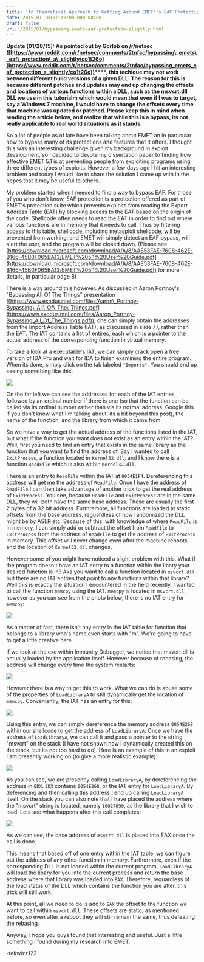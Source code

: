```yaml
---
title: 'An Theoretical Approach to Getting Around EMET''s EAF Protection'
date: 2015-01-18T07:48:00.000-08:00
draft: false
url: /2015/01/bypassing-emets-eaf-protection-slightly.html
---
```


**Update (01/28/15): As pointed out by Gorlob on /r/netsec ([https://www.reddit.com/r/netsec/comments/2tnfac/bypassing\_emets\_eaf\_protection\_a\_slightly/co1t26o](https://www.reddit.com/r/netsec/comments/2tnfac/bypassing_emets_eaf_protection_a_slightly/co1t26o))****, this techique may not work between different build versions of a given DLL. The reason for this is because different patches and updates may end up changing the offsets and locations of various functions within a DLL, such as the msvcrt.dll DLL we use in this tutorialm which would mean that even if I was to target, say a Windows 7 machine, I would have to change the offsets every time that machine was updated or patched. Please keep this in mind when reading the article below, and realize that while this is a bypass, its not really applicable to real world situations as it stands.**


So a lot of people as of late have been talking about EMET an in particular how to bypass many of its protections and features that it offers. I thought this was an interesting challenge given my background in exploit development, so I decided to devote my dissertation paper to finding how effective EMET 5.1 is at preventing people from exploiting programs using three different types of exploits. However a few days ago I hit an interesting problem and today I would like to share the solution I came up with in the hopes that it may be useful to others.

My problem started when I needed to find a way to bypass EAF. For those of you who don't know, EAF protection is a protection offered as part of EMET's protection suite which prevents exploits from reading the Export Address Table (EAT) by blocking access to the EAT based on the origin of the code. Shellcode often needs to read the EAT in order to find out where various functions are in memory that it needs to call. Thus by filtering access to this table, shellcode, including metasploit shellcode, will be prevented from working, and EMET will simply detect an EAF bypass, will alert the user, and the program will be closed down. (Please see [https://download.microsoft.com/download/A/A/8/AA853FAE-7608-462E-B166-45B0F065BA13/EMET%205.1%20User%20Guide.pdf](https://download.microsoft.com/download/A/A/8/AA853FAE-7608-462E-B166-45B0F065BA13/EMET%205.1%20User%20Guide.pdf) for more details, in particular page 8)


There is a way around this however. As discussed in Aaron Portnoy's "Bypassing All Of The Things" presentation ([https://www.exodusintel.com/files/Aaron\_Portnoy-Bypassing\_All\_Of\_The\_Things.pdf](https://www.exodusintel.com/files/Aaron_Portnoy-Bypassing_All_Of_The_Things.pdf)), one can simply obtain the addresses from the Import Address Table (IAT), as discussed in slide 77, rather than the EAT. The IAT contains a list of entires, each which is a pointer to the actual address of the corresponding function in virtual memory.

To take a look at a executable's IAT, we can simply crack open a free version of IDA Pro and wait for IDA to finish examining the entire program. When its done, simply click on the tab labeled `"Imports"`. You should end up seeing something like this:


[![](https://2.bp.blogspot.com/-cEsJ8OwPEPo/VLuyhlLAkmI/AAAAAAAAAeY/ALD4NrLfp4g/s0/2015-01-18%2B13_17_23-Windows%2B8%2B64%2Bbit%2B%5BRunning%5D%2B-%2BOracle%2BVM%2BVirtualBox.png)](https://2.bp.blogspot.com/-cEsJ8OwPEPo/VLuyhlLAkmI/AAAAAAAAAeY/ALD4NrLfp4g/s0/2015-01-18%2B13_17_23-Windows%2B8%2B64%2Bbit%2B%5BRunning%5D%2B-%2BOracle%2BVM%2BVirtualBox.png)


On the far left we can see the addresses for each of the IAT entries, followed by an ordinal number if there is one (so that the function can be called via its ordinal number rather than via its normal address. Google this if you don't know what I'm talking about, its a bit beyond this post), the name of the function, and the library from which it came from.

So we have a way to get the actual address of the functions listed in the IAT, but what if the function you want does not exist as an entry within the IAT? Well, first you need to find an entry that exists in the same library as the function that you want to find the address of. Say I wanted to call `ExitProcess`, a function located in `Kernel32.dll`, and I know there is a function `ReadFile` which is also within `Kernel32.dll`.

There is an entry to `ReadFile` within the IAT at `0054E1F4`. Dereferencing this address will get me the address of `ReadFile`. Once I have the address of `ReadFile` I can then take advantage of another trick to get the real address of `ExitProcess`. You see, because `ReadFile` and `ExitProcess` are in the same DLL, they will both have the same base address. These are usually the first 2 bytes of a 32 bit address. Furthremore, all functions are loaded at static offsets from the base address, reguardless of how randomized the DLL might be by ASLR etc. Because of this, with knowledge of where `ReadFile` is in memory, I can simply add or subtract the offset from `ReadFile` to `ExitProcess` from the address of `ReadFile` to get the address of `ExitProcess` in memory. This offset will never change even after the machine reboots and the location of `Kernel32.dll` changes.


However some of you might have noticed a slight problem with this. What if the program doesn't have an IAT entry to a function within the libary your desired function is in? Aka you want to call a function located in `msvcrt.dll` but there are no IAT entries that point to any functions within that library? Well this is exactly the situation I encountered in the field recently. I wanted to call the function `memcpy` using the IAT. `memcpy` is located in `msvcrt.dll`, however as you can see from the photo below, there is no IAT entry for `memcpy`:


[![](https://3.bp.blogspot.com/-sulo7t45yX8/VLu1o3_oq6I/AAAAAAAAAek/yNcHS0wFRT0/s0/2015-01-18%2B13_30_52-Windows%2B8%2B64%2Bbit%2B%5BRunning%5D%2B-%2BOracle%2BVM%2BVirtualBox.png)](https://3.bp.blogspot.com/-sulo7t45yX8/VLu1o3_oq6I/AAAAAAAAAek/yNcHS0wFRT0/s0/2015-01-18%2B13_30_52-Windows%2B8%2B64%2Bbit%2B%5BRunning%5D%2B-%2BOracle%2BVM%2BVirtualBox.png)


As a matter of fact, there isn't any entry in the IAT table for function that belongs to a library who's name even starts with "m". We're going to have to get a little creative here.

If we look at the exe within Immunity Debugger, we notice that msvcrt.dll is actually loaded by the application itself. However because of rebasing, the address will change every time the system restarts:


[![](https://1.bp.blogspot.com/-PWlFTJwaxBI/VLu23SbnP6I/AAAAAAAAAew/ynFWzUOQvAU/s0/2015-01-18%2B13_36_01-Windows%2B8%2B64%2Bbit%2B%5BRunning%5D%2B-%2BOracle%2BVM%2BVirtualBox.png)](https://1.bp.blogspot.com/-PWlFTJwaxBI/VLu23SbnP6I/AAAAAAAAAew/ynFWzUOQvAU/s0/2015-01-18%2B13_36_01-Windows%2B8%2B64%2Bbit%2B%5BRunning%5D%2B-%2BOracle%2BVM%2BVirtualBox.png)


However there is a way to get this to work. What we can do is abuse some of the properties of `LoadLibraryA` to still dynamically get the location of `memcpy`. Conveniently, the IAT has an entry for this:


[![](https://3.bp.blogspot.com/-rjqgN_fWKjY/VLu4WrguEFI/AAAAAAAAAe8/UWJmvsu9YMg/s0/2015-01-18%2B13_42_09-Windows%2B8%2B64%2Bbit%2B%5BRunning%5D%2B-%2BOracle%2BVM%2BVirtualBox.png)](https://3.bp.blogspot.com/-rjqgN_fWKjY/VLu4WrguEFI/AAAAAAAAAe8/UWJmvsu9YMg/s0/2015-01-18%2B13_42_09-Windows%2B8%2B64%2Bbit%2B%5BRunning%5D%2B-%2BOracle%2BVM%2BVirtualBox.png)


Using this entry, we can simply dereference the memory address `0054E268` within our shellcode to get the address of `LoadLibraryA`. Once we have the address of `LoadLibraryA`, we can call it and pass a pointer to the string "msvcrt" on the stack (I have not shown how I dynamically created this on the stack, but its not too hard to do). Here is an example of this in an exploit I am presently working on (to give a more realistic example):


[![](https://3.bp.blogspot.com/-ayes18wWqzM/VLvG1ayzXgI/AAAAAAAAAfM/-oHuvPWJ2Qg/s0/2015-01-18%2B14_44_17-Windows%2B8%2B64%2Bbit%2B%5BRunning%5D%2B-%2BOracle%2BVM%2BVirtualBox.png)](https://3.bp.blogspot.com/-ayes18wWqzM/VLvG1ayzXgI/AAAAAAAAAfM/-oHuvPWJ2Qg/s0/2015-01-18%2B14_44_17-Windows%2B8%2B64%2Bbit%2B%5BRunning%5D%2B-%2BOracle%2BVM%2BVirtualBox.png)


As you can see, we are presently calling `LoadLibraryA`, by dereferencing the address in `EDX`. `EDX` contains `0054E268`, or the IAT entry for `LoadLibraryA`. By deferencing and then calling this address I end up calling `LoadLibraryA` itself. On the stack you can also note that I have placed the address where the "msvcrt" string is located, namely `10027090`, as the library that I wish to load. Lets see what happens after this call completes:


[![](https://2.bp.blogspot.com/-sxJyMwlDx-A/VLvHqcKOx7I/AAAAAAAAAfU/sSiX9-Vvh38/s0/2015-01-18%2B14_47_51-Windows%2B8%2B64%2Bbit%2B%5BRunning%5D%2B-%2BOracle%2BVM%2BVirtualBox.png)](https://2.bp.blogspot.com/-sxJyMwlDx-A/VLvHqcKOx7I/AAAAAAAAAfU/sSiX9-Vvh38/s0/2015-01-18%2B14_47_51-Windows%2B8%2B64%2Bbit%2B%5BRunning%5D%2B-%2BOracle%2BVM%2BVirtualBox.png)


As we can see, the base address of `msvcrt.dll` is placed into EAX once the call is done.

This means that based off of one entry within the IAT table, we can figure out the address of any other function in memory. Furthermore, even if the corresponding DLL is not loaded within the current program, `LoadLibraryA` will load the libary for you into the current process and return the base address where that library was loaded into `EAX`. Therefore, reguardless of the load status of the DLL which contains the function you are after, this trick will still work.

At this point, all we need to do is add to `EAX` the offset to the function we want to call within `msvcrt.dll`. These offsets are static, as mentioned before, so even after a reboot they will still remain the same, thus defeating the rebasing.

Anyway, I hope you guys found that interesting and useful. Just a little something I found during my research into EMET.

\-tekwizz123